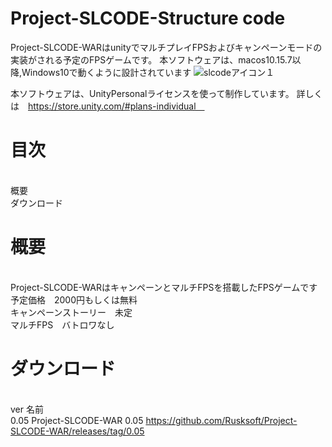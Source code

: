 # Project-SLCODE-Structure code
Project-SLCODE-WARはunityでマルチプレイFPSおよびキャンペーンモードの実装がされる予定のFPSゲームです。
本ソフトウェアは、macos10.15.7以降,Windows10で動くように設計されています
![slcodeアイコン１](https://user-images.githubusercontent.com/83647593/122911790-9f865900-d392-11eb-973a-cbd9f9fae0ae.png)

本ソフトウェアは、UnityPersonalライセンスを使って制作しています。
詳しくは　https://store.unity.com/#plans-individual　

# 目次
<br>概要
<br>ダウンロード
#
# 概要
<br>Project-SLCODE-WARはキャンペーンとマルチFPSを搭載したFPSゲームです
<br>予定価格　2000円もしくは無料
<br>キャンペーンストーリー　未定
<br>マルチFPS　バトロワなし
# ダウンロード
<br>ver   名前
<br>0.05  Project-SLCODE-WAR 0.05 https://github.com/Rusksoft/Project-SLCODE-WAR/releases/tag/0.05

